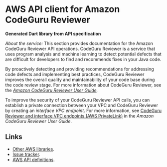 # AWS API client for Amazon CodeGuru Reviewer

**Generated Dart library from API specification**

*About the service:*
This section provides documentation for the Amazon CodeGuru Reviewer API
operations. CodeGuru Reviewer is a service that uses program analysis and
machine learning to detect potential defects that are difficult for
developers to find and recommends fixes in your Java code.

By proactively detecting and providing recommendations for addressing code
defects and implementing best practices, CodeGuru Reviewer improves the
overall quality and maintainability of your code base during the code review
stage. For more information about CodeGuru Reviewer, see the <i> <a
href="https://docs.aws.amazon.com/codeguru/latest/reviewer-ug/welcome.html">Amazon
CodeGuru Reviewer User Guide</a>.</i>

To improve the security of your CodeGuru Reviewer API calls, you can
establish a private connection between your VPC and CodeGuru Reviewer by
creating an <i>interface VPC endpoint</i>. For more information, see <a
href="https://docs.aws.amazon.com/codeguru/latest/reviewer-ug/vpc-interface-endpoints.html">CodeGuru
Reviewer and interface VPC endpoints (AWS PrivateLink)</a> in the <i>Amazon
CodeGuru Reviewer User Guide</i>.

## Links

- [Other AWS libraries](https://github.com/agilord/aws_client/tree/master/generated).
- [Issue tracker](https://github.com/agilord/aws_client/issues).
- [AWS API definitions](https://github.com/aws/aws-sdk-js/tree/master/apis).
